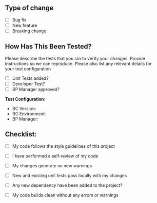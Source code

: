 ## Type of change

- [ ] Bug fix
- [ ] New feature
- [ ] Breaking change 

## How Has This Been Tested?

Please describe the tests that you ran to verify your changes. Provide instructions so we can reproduce. Please also list any relevant details for your test configuration

- [ ] Unit Tests added?
- [ ] Developer Test?
- [ ] BP Manager approved?

**Test Configuration**:
* BC Version: 
* BC Environment:
* BP Manager: 

## Checklist:

- [ ] My code follows the style guidelines of this project
- [ ] I have performed a self-review of my code
- [ ] My changes generate no new warnings
- [ ] New and existing unit tests pass locally with my changes
- [ ] Any new dependency have been added to the project?
- [ ] My code builds clean without any errors or warnings

